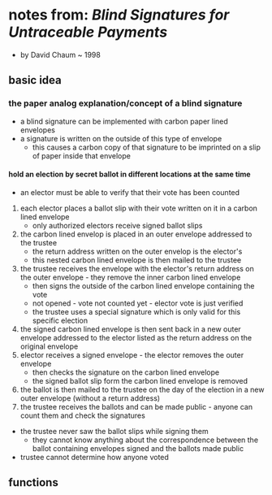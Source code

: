 # notes from: _Blind Signatures for Untraceable Payments_

* by David Chaum ~ 1998

## basic idea

### the paper analog explanation/concept of a blind signature

* a blind signature can be implemented with carbon paper lined envelopes
* a signature is written on the outside of this type of envelope
  * this causes a carbon copy of that signature to be imprinted on a slip of
    paper inside that envelope

#### hold an election by secret ballot in different locations at the same time

* an elector must be able to verify that their vote has been counted
1. each elector places a ballot slip with their vote written on it in a
   carbon lined envelope
   * only authorized electors receive signed ballot slips
2. the carbon lined envelop is placed in an outer envelope addressed to the
   trustee
   * the return address written on the outer envelop is the elector's
   * this nested carbon lined envelope is then mailed to the trustee
3. the trustee receives the envelope with the elector's return address on the
   outer envelope - they remove the inner carbon lined envelope
   * then signs the outside of the carbon lined envelope containing the vote
   * not opened - vote not counted yet - elector vote is just verified
   * the trustee uses a special signature which is only valid for this specific
    election
4. the signed carbon lined envelope is then sent back in a new outer envelope
   addressed to the elector listed as the return address on the original
   envelope
5. elector receives a signed envelope - the elector removes the outer
   envelope
   * then checks the signature on the carbon lined envelope
   * the signed ballot slip form the carbon lined envelope is removed
6. the ballot is then mailed to the trustee on the day of the election in a
   new outer envelope (without a return address)
7. the trustee receives the ballots and can be made public - anyone can count
   them and check the signatures
* the trustee never saw the ballot slips while signing them
  * they cannot know anything about the correspondence between the ballot
    containing envelopes signed and the ballots made public
* trustee cannot determine how anyone voted

## functions